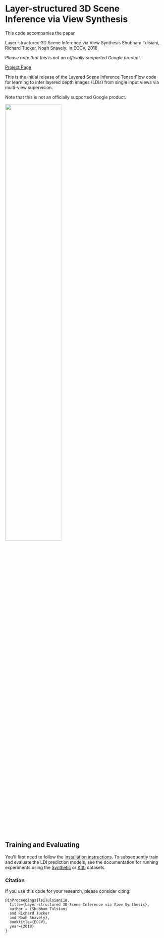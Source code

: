 
# Layer-structured 3D Scene Inference via View Synthesis

This code accompanies the paper 

Layer-structured 3D Scene Inference via View Synthesis
Shubham Tulsiani, Richard Tucker, Noah Snavely.
In ECCV, 2018

*Please note that this is not an officially supported Google product.*

[Project Page](https://shubhtuls.github.io/lsi/)

This is the initial release of the Layered Scene Inference TensorFlow code for learning to infer layered depth images (LDIs) from single input views via multi-view supervision.

Note that this is not an officially supported Google product.

<img src="https://shubhtuls.github.io/lsi/resources/images/teaser.png" width="60%">

## Training and Evaluating
You'll first need to follow the [installation instructions](docs/installation.md). To subsequently train and evaluate the LDI prediction models, see the documentation for running experiments using the [Synthetic](docs/synth.md) or [Kitti](docs/kitti.md) datasets.

### Citation
If you use this code for your research, please consider citing:
```
@inProceedings{lsiTulsiani18,
  title={Layer-structured 3D Scene Inference via View Synthesis},
  author = {Shubham Tulsiani
  and Richard Tucker
  and Noah Snavely},
  booktitle={ECCV},
  year={2018}
}
```
